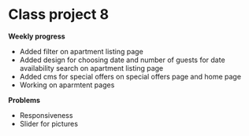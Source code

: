 # Class project 8

**Weekly progress**

- Added filter on apartment listing page
- Added design for choosing date and number of guests for date availability search on apartment listing page
- Added cms for special offers on special offers page and home page 
- Working on aparmtent pages

**Problems**

- Responsiveness
- Slider for pictures 
